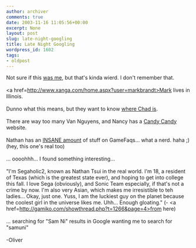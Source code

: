 ```yaml
---
author: archiver
comments: true
date: 2003-11-16 11:05:56+00:00
excerpt: None
layout: post
slug: late-night-googling
title: Late Night Googling
wordpress_id: 1602
tags:
- oldpost
---
```


Not sure if this <a href=http://mathforum.org/library/drmath/view/51442.html>was me</a>, but that's kinda wierd. I don't remember that.<br /><br /><a href=http://www.xanga.com/home.aspx?user=markbrandt>Mark lives in Illinois</a>.<br /><br />Dunno what this means, but they want to know <a href=http://www.4x4wire.com/lists/jeepoffroad/200208/msg00000.html>where Chad is</a>.<br /><br />There are way too many Van Nguyens, and Nancy has a <a href=http://www.geocities.com/Heartland/Acres/9288/candy.html>Candy Candy</a> website.<br /><br />Nathan has an <a href=http://www.gamefaqs.com/features/recognition/2429.html>INSANE amount</a> of stuff on GameFaqs... what a nerd. haha ;) (hey, this one's real too)<br /><br />... oooohhh... I found something interesting...<br /><br />"I'm Segaholic2, known as Nathan Tsui in the real world. I'm 18, a resident of Texas (which is the greatest state ever), and hoping to get into college this fall. I love Sega (obviously), and Sonic Team especially, if that's not a crime by now. I'm also very Asian, which makes me irresistible to teh ladies... Okay, just one. Yuss, I am the luckiest guy on the planet because the coolest girl in the universe likes me. Uhh... Enough gloating." (- <a href=http://gamiko.com/showthread.php?t=1266&page=4>from here</a>)<br /><br />... searching for "Sam Ni" results in Google wanting me to search for "samuni"<br /><br />-Oliver